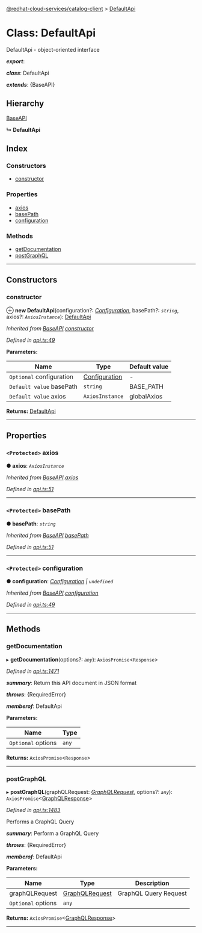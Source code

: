 [@redhat-cloud-services/catalog-client](../README.md) > [DefaultApi](../classes/defaultapi.md)

# Class: DefaultApi

DefaultApi - object-oriented interface

*__export__*: 

*__class__*: DefaultApi

*__extends__*: {BaseAPI}

## Hierarchy

 [BaseAPI](baseapi.md)

**↳ DefaultApi**

## Index

### Constructors

* [constructor](defaultapi.md#constructor)

### Properties

* [axios](defaultapi.md#axios)
* [basePath](defaultapi.md#basepath)
* [configuration](defaultapi.md#configuration)

### Methods

* [getDocumentation](defaultapi.md#getdocumentation)
* [postGraphQL](defaultapi.md#postgraphql)

---

## Constructors

<a id="constructor"></a>

###  constructor

⊕ **new DefaultApi**(configuration?: *[Configuration](configuration.md)*, basePath?: *`string`*, axios?: *`AxiosInstance`*): [DefaultApi](defaultapi.md)

*Inherited from [BaseAPI](baseapi.md).[constructor](baseapi.md#constructor)*

*Defined in [api.ts:49](https://github.com/karelhala/javascript-clients/blob/master/packages/catalog/api.ts#L49)*

**Parameters:**

| Name | Type | Default value |
| ------ | ------ | ------ |
| `Optional` configuration | [Configuration](configuration.md) | - |
| `Default value` basePath | `string` |  BASE_PATH |
| `Default value` axios | `AxiosInstance` |  globalAxios |

**Returns:** [DefaultApi](defaultapi.md)

___

## Properties

<a id="axios"></a>

### `<Protected>` axios

**● axios**: *`AxiosInstance`*

*Inherited from [BaseAPI](baseapi.md).[axios](baseapi.md#axios)*

*Defined in [api.ts:51](https://github.com/karelhala/javascript-clients/blob/master/packages/catalog/api.ts#L51)*

___
<a id="basepath"></a>

### `<Protected>` basePath

**● basePath**: *`string`*

*Inherited from [BaseAPI](baseapi.md).[basePath](baseapi.md#basepath)*

*Defined in [api.ts:51](https://github.com/karelhala/javascript-clients/blob/master/packages/catalog/api.ts#L51)*

___
<a id="configuration"></a>

### `<Protected>` configuration

**● configuration**: *[Configuration](configuration.md) \| `undefined`*

*Inherited from [BaseAPI](baseapi.md).[configuration](baseapi.md#configuration)*

*Defined in [api.ts:49](https://github.com/karelhala/javascript-clients/blob/master/packages/catalog/api.ts#L49)*

___

## Methods

<a id="getdocumentation"></a>

###  getDocumentation

▸ **getDocumentation**(options?: *`any`*): `AxiosPromise`<`Response`>

*Defined in [api.ts:1471](https://github.com/karelhala/javascript-clients/blob/master/packages/catalog/api.ts#L1471)*

*__summary__*: Return this API document in JSON format

*__throws__*: {RequiredError}

*__memberof__*: DefaultApi

**Parameters:**

| Name | Type |
| ------ | ------ |
| `Optional` options | `any` |

**Returns:** `AxiosPromise`<`Response`>

___
<a id="postgraphql"></a>

###  postGraphQL

▸ **postGraphQL**(graphQLRequest: *[GraphQLRequest](../interfaces/graphqlrequest.md)*, options?: *`any`*): `AxiosPromise`<[GraphQLResponse](../interfaces/graphqlresponse.md)>

*Defined in [api.ts:1483](https://github.com/karelhala/javascript-clients/blob/master/packages/catalog/api.ts#L1483)*

Performs a GraphQL Query

*__summary__*: Perform a GraphQL Query

*__throws__*: {RequiredError}

*__memberof__*: DefaultApi

**Parameters:**

| Name | Type | Description |
| ------ | ------ | ------ |
| graphQLRequest | [GraphQLRequest](../interfaces/graphqlrequest.md) |  GraphQL Query Request |
| `Optional` options | `any` |

**Returns:** `AxiosPromise`<[GraphQLResponse](../interfaces/graphqlresponse.md)>

___

